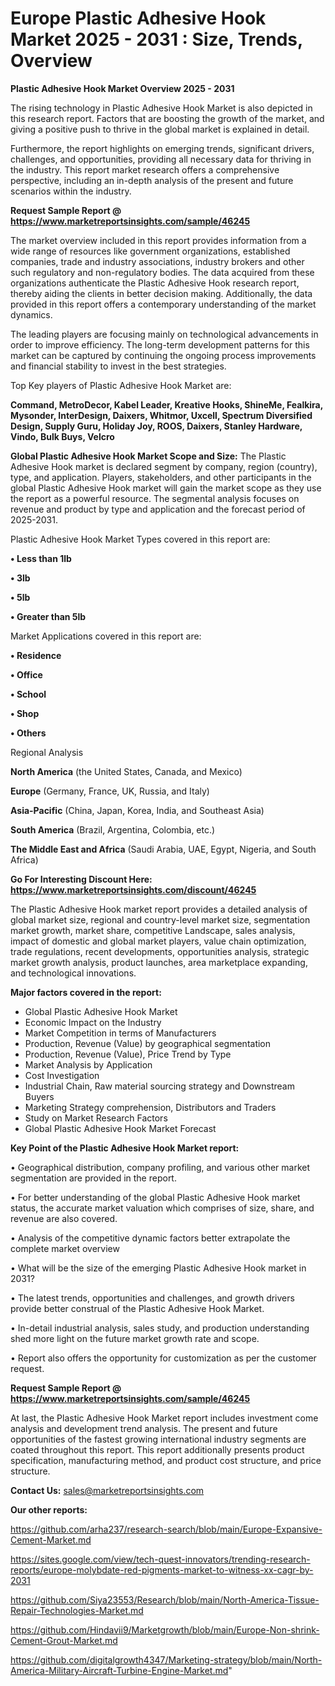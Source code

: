 # Europe Plastic Adhesive Hook Market 2025 - 2031 : Size, Trends, Overview

<Strong> Plastic Adhesive Hook Market Overview 2025 - 2031</strong>

The rising technology in Plastic Adhesive Hook Market is also depicted in this research report. Factors that are boosting the growth of the market, and giving a positive push to thrive in the global market is explained in detail.

Furthermore, the report highlights on emerging trends, significant drivers, challenges, and opportunities, providing all necessary data for thriving in the industry. This report market research offers a comprehensive perspective, including an in-depth analysis of the present and future scenarios within the industry.

<strong>Request Sample Report @ <a href=https://www.marketreportsinsights.com/sample/46245>https://www.marketreportsinsights.com/sample/46245</a></strong>

The market overview included in this report provides information from a wide range of resources like government organizations, established companies, trade and industry associations, industry brokers and other such regulatory and non-regulatory bodies. The data acquired from these organizations authenticate the Plastic Adhesive Hook research report, thereby aiding the clients in better decision making. Additionally, the data provided in this report offers a contemporary understanding of the market dynamics.

The leading players are focusing mainly on technological advancements in order to improve efficiency. The long-term development patterns for this market can be captured by continuing the ongoing process improvements and financial stability to invest in the best strategies.

Top Key players of Plastic Adhesive Hook Market are:

<strong>Command, MetroDecor, Kabel Leader, Kreative Hooks, ShineMe, Fealkira, Mysonder, InterDesign, Daixers, Whitmor, Uxcell, Spectrum Diversified Design, Supply Guru, Holiday Joy, ROOS, Daixers, Stanley Hardware, Vindo, Bulk Buys, Velcro</strong>

<strong><b>Global Plastic Adhesive Hook Market Scope and Size:</b></strong>
The Plastic Adhesive Hook market is declared segment by company, region (country), type, and application. Players, stakeholders, and other participants in the global Plastic Adhesive Hook market will gain the market scope as they use the report as a powerful resource. The segmental analysis focuses on revenue and product by type and application and the forecast period of 2025-2031.

Plastic Adhesive Hook Market Types covered in this report are:

<strong>•  Less than 1lb

•  3lb

•  5lb

•  Greater than 5lb</strong>

Market Applications covered in this report are:

<strong>•  Residence

•  Office

•  School

•  Shop

•  Others</strong> 

Regional Analysis

<strong>North America</strong> (the United States, Canada, and Mexico)

<strong>Europe</strong> (Germany, France, UK, Russia, and Italy)

<strong>Asia-Pacific</strong> (China, Japan, Korea, India, and Southeast Asia)

<strong>South America</strong> (Brazil, Argentina, Colombia, etc.)

<strong>The Middle East and Africa</strong> (Saudi Arabia, UAE, Egypt, Nigeria, and South Africa)

<strong>Go For Interesting Discount Here: <a href=https://www.marketreportsinsights.com/discount/46245>https://www.marketreportsinsights.com/discount/46245</a></strong>

The Plastic Adhesive Hook market report provides a detailed analysis of global market size, regional and country-level market size, segmentation market growth, market share, competitive Landscape, sales analysis, impact of domestic and global market players, value chain optimization, trade regulations, recent developments, opportunities analysis, strategic market growth analysis, product launches, area marketplace expanding, and technological innovations.

<strong><b>Major factors covered in the report:</b></strong>
<ul>
  <li>Global Plastic Adhesive Hook Market </li>
  <li>Economic Impact on the Industry</li>
  <li>Market Competition in terms of Manufacturers</li>
  <li>Production, Revenue (Value) by geographical segmentation</li>
  <li>Production, Revenue (Value), Price Trend by Type</li>
  <li>Market Analysis by Application</li>
  <li>Cost Investigation</li>
  <li>Industrial Chain, Raw material sourcing strategy and Downstream Buyers</li>
  <li>Marketing Strategy comprehension, Distributors and Traders</li>
  <li>Study on Market Research Factors</li>
  <li>Global Plastic Adhesive Hook Market Forecast</li>
</ul>

<strong><b>Key Point of the Plastic Adhesive Hook Market report:</b></strong>

• Geographical distribution, company profiling, and various other market segmentation are provided in the report.

• For better understanding of the global Plastic Adhesive Hook market status, the accurate market valuation which comprises of size, share, and revenue are also covered.

• Analysis of the competitive dynamic factors better extrapolate the complete market overview

• What will be the size of the emerging Plastic Adhesive Hook market in 2031?

• The latest trends, opportunities and challenges, and growth drivers provide better construal of the Plastic Adhesive Hook Market.

• In-detail industrial analysis, sales study, and production understanding shed more light on the future market growth rate and scope.

• Report also offers the opportunity for customization as per the customer request.

<strong>Request Sample Report @ <a href=https://www.marketreportsinsights.com/sample/46245>https://www.marketreportsinsights.com/sample/46245</a></strong>

At last, the Plastic Adhesive Hook Market report includes investment come analysis and development trend analysis. The present and future opportunities of the fastest growing international industry segments are coated throughout this report. This report additionally presents product specification, manufacturing method, and product cost structure, and price structure.

<strong>Contact Us:</strong>
sales@marketreportsinsights.com

<strong>Our other reports:</strong>

<a href=https://github.com/arha237/research-search/blob/main/Europe-Expansive-Cement-Market.md>https://github.com/arha237/research-search/blob/main/Europe-Expansive-Cement-Market.md</a>

<a href=https://sites.google.com/view/tech-quest-innovators/trending-research-reports/europe-molybdate-red-pigments-market-to-witness-xx-cagr-by-2031>https://sites.google.com/view/tech-quest-innovators/trending-research-reports/europe-molybdate-red-pigments-market-to-witness-xx-cagr-by-2031</a>

<a href=https://github.com/Siya23553/Research/blob/main/North-America-Tissue-Repair-Technologies-Market.md>https://github.com/Siya23553/Research/blob/main/North-America-Tissue-Repair-Technologies-Market.md</a>

<a href=https://github.com/Hindavii9/Marketgrowth/blob/main/Europe-Non-shrink-Cement-Grout-Market.md>https://github.com/Hindavii9/Marketgrowth/blob/main/Europe-Non-shrink-Cement-Grout-Market.md</a>

<a href=https://github.com/digitalgrowth4347/Marketing-strategy/blob/main/North-America-Military-Aircraft-Turbine-Engine-Market.md>https://github.com/digitalgrowth4347/Marketing-strategy/blob/main/North-America-Military-Aircraft-Turbine-Engine-Market.md</a>"
